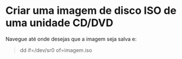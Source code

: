  # Criar uma imagem de disco ISO de uma unidade CD/DVD
 
 Navegue até onde desejas que a imagem seja salva e:
 
 > dd if=/dev/sr0 of=imagem.iso
